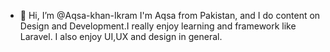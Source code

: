 - 👋 Hi, I’m @Aqsa-khan-Ikram
I'm Aqsa from Pakistan, and I do content on Design and Development.I really enjoy learning and framework like Laravel.
I also enjoy UI,UX and design in general. 


